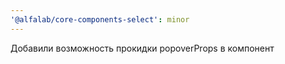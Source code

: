 ```yaml
---
'@alfalab/core-components-select': minor
---
```


Добавили возможность прокидки popoverProps в компонент

